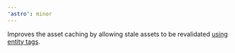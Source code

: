 ```yaml
---
'astro': minor
---
```


Improves the asset caching by allowing stale assets to be revalidated [using entity tags](https://developer.mozilla.org/en-US/docs/Web/HTTP/Headers/ETag).
